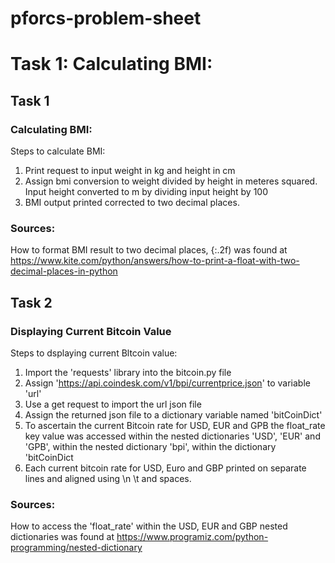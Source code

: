 # pforcs-problem-sheet

Task 1: Calculating BMI:
=======

## Task 1
### Calculating BMI:

Steps to calculate BMI:

1. Print request to input weight in kg and height in cm
2. Assign bmi conversion to weight divided by height in meteres squared. Input height converted to m by dividing input height by 100
3. BMI output printed corrected to two decimal places.

### Sources:

How to format BMI result to two decimal places, {:.2f) was found at
https://www.kite.com/python/answers/how-to-print-a-float-with-two-decimal-places-in-python

## Task 2
### Displaying Current Bitcoin Value

Steps to dsplaying current Bltcoin value:

1. Import the 'requests' library into the bitcoin.py file
2. Assign 'https://api.coindesk.com/v1/bpi/currentprice.json' to variable 'url'
3. Use a get request to import the url json file
4. Assign the returned json file to a dictionary variable named 'bitCoinDict'
5. To ascertain the current Bitcoin rate for USD, EUR and GPB the float_rate key value was accessed within the nested dictionaries
   'USD', 'EUR' and 'GPB', within the nested dictionary 'bpi', within the dictionary 'bitCoinDict
6. Each current bitcoin rate for USD, Euro and GBP printed on separate lines and aligned using \n \t and spaces.

### Sources:
How to access the 'float_rate' within the USD, EUR and GBP nested dictionaries was found at
https://www.programiz.com/python-programming/nested-dictionary

